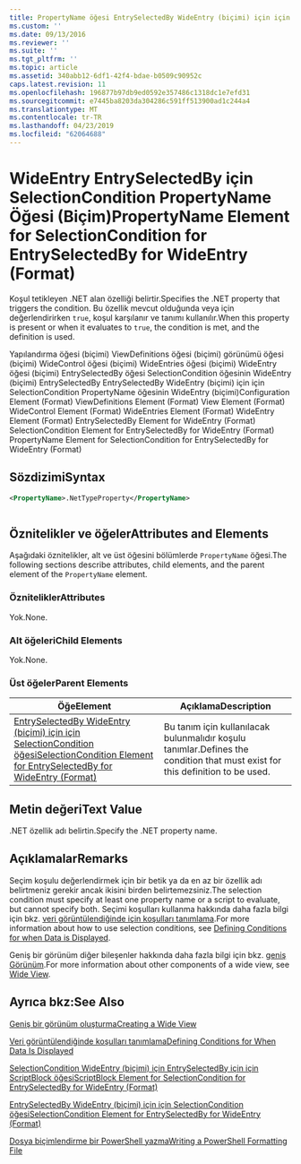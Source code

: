 ```yaml
---
title: PropertyName öğesi EntrySelectedBy WideEntry (biçimi) için için SelectionCondition için | Microsoft Docs
ms.custom: ''
ms.date: 09/13/2016
ms.reviewer: ''
ms.suite: ''
ms.tgt_pltfrm: ''
ms.topic: article
ms.assetid: 340abb12-6df1-42f4-bdae-b0509c90952c
caps.latest.revision: 11
ms.openlocfilehash: 196877b97db9ed0592e357486c1318dc1e7efd31
ms.sourcegitcommit: e7445ba8203da304286c591ff513900ad1c244a4
ms.translationtype: MT
ms.contentlocale: tr-TR
ms.lasthandoff: 04/23/2019
ms.locfileid: "62064688"
---
```

# <a name="propertyname-element-for-selectioncondition-for-entryselectedby-for-wideentry-format"></a><span data-ttu-id="d0c9d-102">WideEntry EntrySelectedBy için SelectionCondition PropertyName Öğesi (Biçim)</span><span class="sxs-lookup"><span data-stu-id="d0c9d-102">PropertyName Element for SelectionCondition for EntrySelectedBy for WideEntry (Format)</span></span>

<span data-ttu-id="d0c9d-103">Koşul tetikleyen .NET alan özelliği belirtir.</span><span class="sxs-lookup"><span data-stu-id="d0c9d-103">Specifies the .NET property that triggers the condition.</span></span> <span data-ttu-id="d0c9d-104">Bu özellik mevcut olduğunda veya için değerlendirirken `true`, koşul karşılanır ve tanımı kullanılır.</span><span class="sxs-lookup"><span data-stu-id="d0c9d-104">When this property is present or when it evaluates to `true`, the condition is met, and the definition is used.</span></span>

<span data-ttu-id="d0c9d-105">Yapılandırma öğesi (biçimi) ViewDefinitions öğesi (biçimi) görünümü öğesi (biçimi) WideControl öğesi (biçimi) WideEntries öğesi (biçimi) WideEntry öğesi (biçimi) EntrySelectedBy öğesi SelectionCondition öğesinin WideEntry (biçimi) EntrySelectedBy EntrySelectedBy WideEntry (biçimi) için için SelectionCondition PropertyName öğesinin WideEntry (biçimi)</span><span class="sxs-lookup"><span data-stu-id="d0c9d-105">Configuration Element (Format) ViewDefinitions Element (Format) View Element (Format) WideControl Element (Format) WideEntries Element (Format) WideEntry Element (Format) EntrySelectedBy Element for WideEntry (Format) SelectionCondition Element for EntrySelectedBy for WideEntry (Format) PropertyName Element for SelectionCondition for EntrySelectedBy for WideEntry (Format)</span></span>

## <a name="syntax"></a><span data-ttu-id="d0c9d-106">Sözdizimi</span><span class="sxs-lookup"><span data-stu-id="d0c9d-106">Syntax</span></span>

```xml
<PropertyName>.NetTypeProperty</PropertyName>
```

```csharp

```

## <a name="attributes-and-elements"></a><span data-ttu-id="d0c9d-107">Öznitelikler ve öğeler</span><span class="sxs-lookup"><span data-stu-id="d0c9d-107">Attributes and Elements</span></span>

<span data-ttu-id="d0c9d-108">Aşağıdaki öznitelikler, alt ve üst öğesini bölümlerde `PropertyName` öğesi.</span><span class="sxs-lookup"><span data-stu-id="d0c9d-108">The following sections describe attributes, child elements, and the parent element of the `PropertyName` element.</span></span>

### <a name="attributes"></a><span data-ttu-id="d0c9d-109">Öznitelikler</span><span class="sxs-lookup"><span data-stu-id="d0c9d-109">Attributes</span></span>

<span data-ttu-id="d0c9d-110">Yok.</span><span class="sxs-lookup"><span data-stu-id="d0c9d-110">None.</span></span>

### <a name="child-elements"></a><span data-ttu-id="d0c9d-111">Alt öğeleri</span><span class="sxs-lookup"><span data-stu-id="d0c9d-111">Child Elements</span></span>

<span data-ttu-id="d0c9d-112">Yok.</span><span class="sxs-lookup"><span data-stu-id="d0c9d-112">None.</span></span>

### <a name="parent-elements"></a><span data-ttu-id="d0c9d-113">Üst öğeler</span><span class="sxs-lookup"><span data-stu-id="d0c9d-113">Parent Elements</span></span>

|<span data-ttu-id="d0c9d-114">Öğe</span><span class="sxs-lookup"><span data-stu-id="d0c9d-114">Element</span></span>|<span data-ttu-id="d0c9d-115">Açıklama</span><span class="sxs-lookup"><span data-stu-id="d0c9d-115">Description</span></span>|
|-------------|-----------------|
|[<span data-ttu-id="d0c9d-116">EntrySelectedBy WideEntry (biçimi) için için SelectionCondition öğesi</span><span class="sxs-lookup"><span data-stu-id="d0c9d-116">SelectionCondition Element for EntrySelectedBy for WideEntry (Format)</span></span>](./selectioncondition-element-for-entryselectedby-for-widecontrol-format.md)|<span data-ttu-id="d0c9d-117">Bu tanım için kullanılacak bulunmalıdır koşulu tanımlar.</span><span class="sxs-lookup"><span data-stu-id="d0c9d-117">Defines the condition that must exist for this definition to be used.</span></span>|

## <a name="text-value"></a><span data-ttu-id="d0c9d-118">Metin değeri</span><span class="sxs-lookup"><span data-stu-id="d0c9d-118">Text Value</span></span>

<span data-ttu-id="d0c9d-119">.NET özellik adı belirtin.</span><span class="sxs-lookup"><span data-stu-id="d0c9d-119">Specify the .NET property name.</span></span>

## <a name="remarks"></a><span data-ttu-id="d0c9d-120">Açıklamalar</span><span class="sxs-lookup"><span data-stu-id="d0c9d-120">Remarks</span></span>

<span data-ttu-id="d0c9d-121">Seçim koşulu değerlendirmek için bir betik ya da en az bir özellik adı belirtmeniz gerekir ancak ikisini birden belirtemezsiniz.</span><span class="sxs-lookup"><span data-stu-id="d0c9d-121">The selection condition must specify at least one property name or a script to evaluate, but cannot specify both.</span></span> <span data-ttu-id="d0c9d-122">Seçimi koşulları kullanma hakkında daha fazla bilgi için bkz. [veri görüntülendiğinde için koşulları tanımlama](./defining-conditions-for-displaying-data.md).</span><span class="sxs-lookup"><span data-stu-id="d0c9d-122">For more information about how to use selection conditions, see [Defining Conditions for when Data is Displayed](./defining-conditions-for-displaying-data.md).</span></span>

<span data-ttu-id="d0c9d-123">Geniş bir görünüm diğer bileşenler hakkında daha fazla bilgi için bkz. [geniş Görünüm](./creating-a-wide-view.md).</span><span class="sxs-lookup"><span data-stu-id="d0c9d-123">For more information about other components of a wide view, see [Wide View](./creating-a-wide-view.md).</span></span>

## <a name="see-also"></a><span data-ttu-id="d0c9d-124">Ayrıca bkz:</span><span class="sxs-lookup"><span data-stu-id="d0c9d-124">See Also</span></span>

[<span data-ttu-id="d0c9d-125">Geniş bir görünüm oluşturma</span><span class="sxs-lookup"><span data-stu-id="d0c9d-125">Creating a Wide View</span></span>](./creating-a-wide-view.md)

[<span data-ttu-id="d0c9d-126">Veri görüntülendiğinde koşulları tanımlama</span><span class="sxs-lookup"><span data-stu-id="d0c9d-126">Defining Conditions for When Data Is Displayed</span></span>](./defining-conditions-for-displaying-data.md)

[<span data-ttu-id="d0c9d-127">SelectionCondition WideEntry (biçimi) için EntrySelectedBy için için ScriptBlock öğesi</span><span class="sxs-lookup"><span data-stu-id="d0c9d-127">ScriptBlock Element for SelectionCondition for EntrySelectedBy for WideEntry (Format)</span></span>](./scriptblock-element-for-selectioncondition-for-entryselectedby-for-widecontrol-format.md)

[<span data-ttu-id="d0c9d-128">EntrySelectedBy WideEntry (biçimi) için için SelectionCondition öğesi</span><span class="sxs-lookup"><span data-stu-id="d0c9d-128">SelectionCondition Element for EntrySelectedBy for WideEntry (Format)</span></span>](./selectioncondition-element-for-entryselectedby-for-widecontrol-format.md)

[<span data-ttu-id="d0c9d-129">Dosya biçimlendirme bir PowerShell yazma</span><span class="sxs-lookup"><span data-stu-id="d0c9d-129">Writing a PowerShell Formatting File</span></span>](./writing-a-powershell-formatting-file.md)

